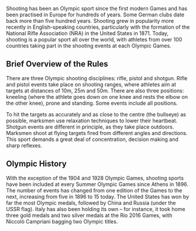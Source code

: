 Shooting has been an Olympic sport since the first modern Games and has been practised in Europe for hundreds of years. Some German clubs date back more than five hundred years. Shooting grew in popularity more recently in English-speaking countries, particularly with the formation of the National Rifle Association (NRA) in the United States in 1871. Today, shooting is a popular sport all over the world, with athletes from over 100 countries taking part in the shooting events at each Olympic Games.

## Brief Overview of the Rules

There are three Olympic shooting disciplines: rifle, pistol and shotgun. Rifle and pistol events take place on shooting ranges, where athletes aim at targets at distances of 10m, 25m and 50m. There are also three positions: kneeling (where the athlete goes down on one knee and rests the elbow on the other knee), prone and standing. Some events include all positions.

To hit the targets as accurately and as close to the centre (the bullseye) as possible, marksmen use relaxation techniques to lower their heartbeat. Shotgun events are different in principle, as they take place outdoors. Marksmen shoot at flying targets fired from different angles and directions. This sport demands a great deal of concentration, decision making and sharp reflexes.

## Olympic History

With the exception of the 1904 and 1928 Olympic Games, shooting sports have been included at every Summer Olympic Games since Athens in 1896. The number of events has changed from one edition of the Games to the next, increasing from five in 1896 to 15 today. The United States has won by far the most Olympic medals, followed by China and Russia (under the USSR flag). Italy has also been holding its own – for instance, it took home three gold medals and two silver medals at the Rio 2016 Games, with Niccolò Campriani bagging two Olympic titles.

